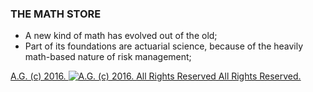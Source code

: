 ### THE MATH STORE
* A new kind of math has evolved out of the old;
* Part of its foundations are actuarial science, because of the heavily math-based nature of risk management;

[A.G. (c) 2016. ![A.G. (c) 2016. All Rights Reserved](https://historiotheque.files.wordpress.com/2016/11/ag_signature_official_2015_50px_cropped.jpg) All Rights Reserved.](http://alexgagnon.com)
